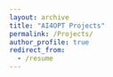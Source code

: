 ```yaml
---
layout: archive
title: "AI4OPT Projects"
permalink: /Projects/
author_profile: true
redirect_from:
  - /resume
---
```

